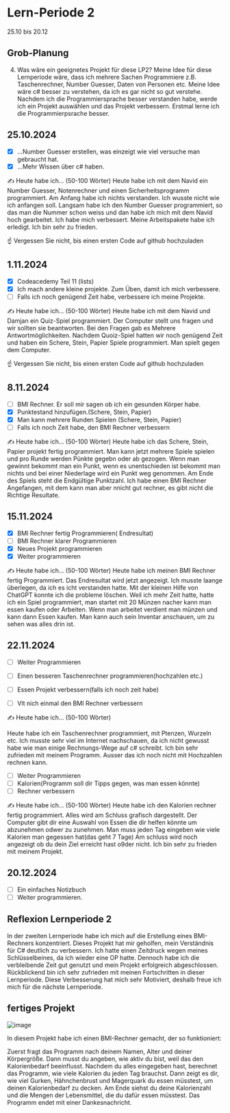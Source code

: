 # Lern-Periode 2

25.10 bis 20.12

## Grob-Planung


4. Was wäre ein geeignetes Projekt für diese LP2?
Meine Idee für diese Lernperiode wäre, dass ich mehrere Sachen Programmiere z.B. Taschenrechner, Number Guesser, Daten von Personen etc. Meine Idee wäre c# besser zu verstehen, da ich es gar nicht so gut verstehe. Nachdem ich die Programmiersprache besser verstanden habe, werde ich ein Projekt auswählen und das Projekt verbessern. Erstmal lerne ich die Programmierpsrache besser.

## 25.10.2024

- [X] ...Number Guesser erstellen, was einzeigt wie viel versuche man gebraucht hat.
- [X] ...Mehr Wissen über c# haben.

✍️ Heute habe ich... (50-100 Wörter)
Heute habe ich mit dem Navid ein Number Guesser, Notenrechner und einen Sicherheitsprogramm programmiert. Am Anfang habe ich nichts verstanden. Ich wusste nicht wie ich anfangen soll. Langsam habe ich den Number Guesser programmiert, so das man die Nummer schon weiss und dan habe ich mich mit dem Navid hoch gearbeitet. Ich habe mich verbessert. Meine Arbeitspakete habe ich erledigt. Ich bin sehr zu frieden.

☝️ Vergessen Sie nicht, bis einen ersten Code auf github hochzuladen
 
## 1.11.2024
- [X] Codeacedemy Teil 11 (lists)
- [X] Ich mach andere kleine projekte. Zum Üben, damit ich mich verbessere.
- [ ] Falls ich noch genügend Zeit habe, verbessere ich meine Projekte.

✍️ Heute habe ich... (50-100 Wörter)
Heute habe ich mit dem Navid und Damjan ein Quiz-Spiel programmiert. Der Computer stellt uns fragen und wir sollten sie beantworten. Bei den Fragen gab es Mehrere Antwortmöglichkeiten. Nachdem Quoiz-Spiel hatten wir noch genügend Zeit und haben ein Schere, Stein, Papier Spiele programmiert. Man spielt gegen dem Computer.

☝️ Vergessen Sie nicht, bis einen ersten Code auf github hochzuladen

## 8.11.2024
- [ ] BMI Rechner. Er soll mir sagen ob ich ein gesunden Körper habe.
- [X] Punktestand hinzufügen.(Schere, Stein, Papier)  
- [X] Man kann mehrere Runden Spielen (Schere, Stein, Papier)
- [ ] Falls ich noch Zeit habe, den BMI Rechner verbessern

✍️ Heute habe ich... (50-100 Wörter)
Heute habe ich das Schere, Stein, Papier projekt fertig programmiert. Man kann jetzt mehrere Spiele spielen und pro Runde werden Pünkte gegebn oder ab gezogen. Wenn man gewinnt bekommt man ein Punkt, wenn es unentschieden ist bekommt man nichts und bei einer Niederlage wird ein Punkt weg genommen. Am Ende des Spiels steht die Endgültige Punktzahl. Ich habe einen BMI Rechner Angefangen, mit dem kann man aber nnicht gut rechner, es gibt nicht die Richtige Resultate.
## 15.11.2024
- [x] BMI Rechner fertig Programmieren( Endresultat)
- [ ] BMI Rechner klarer Programmieren
- [x] Neues Projekt programmieren
- [x] Weiter programmieren

✍️ Heute habe ich... (50-100 Wörter)
Heute habe ich meinen BMI Rechner fertig Programmiert. Das Endresultat wird jetzt angezeigt. Ich musste laange überlegen, da ich es  icht verstanden hatte. Mit der kleinen Hilfe von ChatGPT konnte ich die probleme löschen. Weil ich mehr Zeit hatte, hatte ich ein Spiel programmiert, man startet mit 20 Münzen nacher kann man essen kaufen oder Arbeiten. Wenn man arbeitet verdient man münzen und kann dann Essen kaufen. Man kann auch sein Inventar anschauen, um zu sehen was alles drin ist.
## 22.11.2024
- [ ] Weiter Programmieren
- [ ] Einen besseren Taschenrechner programmieren(hochzahlen etc.)
- [ ] Essen Projekt verbessern(falls ich noch zeit habe)
- [ ] Vlt nich einmal den BMI Rechner verbessern


✍️ Heute habe ich... (50-100 Wörter)

Heute habe ich ein Taschenrechner programmiert, mit Ptenzen, Wurzeln etc. Ich musste sehr viel im Internet nachschauen, da ich nicht gewusst habe wie man einige Rechnungs-Wege auf c# schreibt. Ich bin sehr zufrieden mit meinem Programm. Ausser das ich noch nicht mit Hochzahlen rechnen kann.

- [ ] Weiter Programmieren
- [ ] Kalorien(Programm soll dir Tipps gegen, was man essen könnte)
- [ ] Rechner verbessern

✍️ Heute habe ich... (50-100 Wörter)
Heute habe ich den Kalorien rechner fertig programmiert. Alles wird am Schluss grafisch dargestellt. Der Computer gibt dir eine Auswahl von Essen die dir helfen könnte um abzunehmen odwer zu zunehmen. Man muss jeden Tag eingeben wie viele Kalorien man gegessen hat(das geht 7 Tage) Am schluss wird noch angezeigt ob du dein  Ziel erreicht hast o9der nicht. Ich bin sehr zu frieden mit meinem Projekt.

## 20.12.2024
- [ ] Ein einfaches Notizbuch
- [ ] Weiter programmieren.

## Reflexion Lernperiode 2
In der zweiten Lernperiode habe ich mich auf die Erstellung eines BMI-Rechners konzentriert. Dieses Projekt hat mir geholfen, mein Verständnis für C# deutlich zu verbessern. Ich hatte einen Zeitdruck wegen meines Schlüsselbeines, da ich wieder eine OP hatte. Dennoch habe ich die verbleibende Zeit gut genutzt und mein Projekt erfolgreich abgeschlossen. Rückblickend bin ich sehr zufrieden mit meinen Fortschritten in dieser Lernperiode. Diese Verbesserung hat mich sehr Motiviert, deshalb freue ich mich für die nächste Lernperiode.

## fertiges Projekt
![image](https://github.com/user-attachments/assets/b7aa4c2d-56e5-4214-a18f-3cb4bc1e6ea3)

In diesem Projekt habe ich einen BMI-Rechner gemacht, der so funktioniert:

Zuerst fragt das Programm nach deinem Namen, Alter und deiner Körpergröße. Dann musst du angeben, wie aktiv du bist, weil das den Kalorienbedarf beeinflusst. Nachdem du alles eingegeben hast, berechnet das Programm, wie viele Kalorien du jeden Tag brauchst. Dann zeigt es dir, wie viel Gurken, Hähnchenbrust und Magerquark du essen müsstest, um deinen Kalorienbedarf zu decken. Am Ende siehst du deine Kalorienzahl und die Mengen der Lebensmittel, die du dafür essen müsstest. Das Programm endet mit einer Dankesnachricht.










